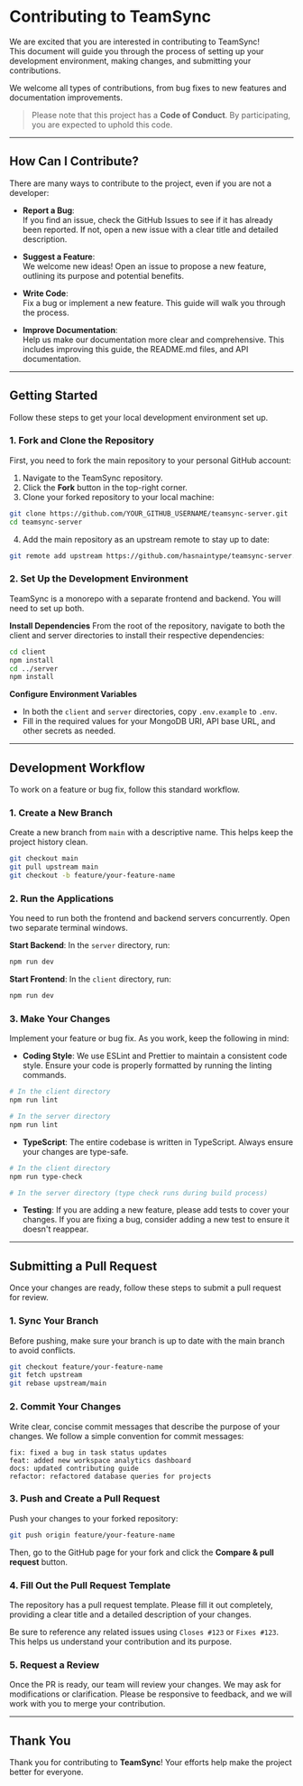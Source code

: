 # Contributing to TeamSync

We are excited that you are interested in contributing to TeamSync!  
This document will guide you through the process of setting up your development environment, making changes, and submitting your contributions.  

We welcome all types of contributions, from bug fixes to new features and documentation improvements.  

> Please note that this project has a **Code of Conduct**. By participating, you are expected to uphold this code.

---

## How Can I Contribute?

There are many ways to contribute to the project, even if you are not a developer:

- **Report a Bug**:  
  If you find an issue, check the GitHub Issues to see if it has already been reported. If not, open a new issue with a clear title and detailed description.

- **Suggest a Feature**:  
  We welcome new ideas! Open an issue to propose a new feature, outlining its purpose and potential benefits.

- **Write Code**:  
  Fix a bug or implement a new feature. This guide will walk you through the process.

- **Improve Documentation**:  
  Help us make our documentation more clear and comprehensive. This includes improving this guide, the README.md files, and API documentation.

---

## Getting Started

Follow these steps to get your local development environment set up.

### 1. Fork and Clone the Repository

First, you need to fork the main repository to your personal GitHub account:

1. Navigate to the TeamSync repository.  
2. Click the **Fork** button in the top-right corner.  
3. Clone your forked repository to your local machine:

```sh
git clone https://github.com/YOUR_GITHUB_USERNAME/teamsync-server.git
cd teamsync-server
````

4. Add the main repository as an upstream remote to stay up to date:

```sh
git remote add upstream https://github.com/hasnaintype/teamsync-server.git
```

### 2. Set Up the Development Environment

TeamSync is a monorepo with a separate frontend and backend. You will need to set up both.

**Install Dependencies**
From the root of the repository, navigate to both the client and server directories to install their respective dependencies:

```sh
cd client
npm install
cd ../server
npm install
```

**Configure Environment Variables**

* In both the `client` and `server` directories, copy `.env.example` to `.env`.
* Fill in the required values for your MongoDB URI, API base URL, and other secrets as needed.

---

## Development Workflow

To work on a feature or bug fix, follow this standard workflow.

### 1. Create a New Branch

Create a new branch from `main` with a descriptive name. This helps keep the project history clean.

```sh
git checkout main
git pull upstream main
git checkout -b feature/your-feature-name
```

### 2. Run the Applications

You need to run both the frontend and backend servers concurrently. Open two separate terminal windows.

**Start Backend**:
In the `server` directory, run:

```sh
npm run dev
```

**Start Frontend**:
In the `client` directory, run:

```sh
npm run dev
```

### 3. Make Your Changes

Implement your feature or bug fix. As you work, keep the following in mind:

* **Coding Style**:
  We use ESLint and Prettier to maintain a consistent code style. Ensure your code is properly formatted by running the linting commands.

```sh
# In the client directory
npm run lint

# In the server directory
npm run lint
```

* **TypeScript**:
  The entire codebase is written in TypeScript. Always ensure your changes are type-safe.

```sh
# In the client directory
npm run type-check

# In the server directory (type check runs during build process)
```

* **Testing**:
  If you are adding a new feature, please add tests to cover your changes.
  If you are fixing a bug, consider adding a new test to ensure it doesn't reappear.

---

## Submitting a Pull Request

Once your changes are ready, follow these steps to submit a pull request for review.

### 1. Sync Your Branch

Before pushing, make sure your branch is up to date with the main branch to avoid conflicts.

```sh
git checkout feature/your-feature-name
git fetch upstream
git rebase upstream/main
```

### 2. Commit Your Changes

Write clear, concise commit messages that describe the purpose of your changes.
We follow a simple convention for commit messages:

```
fix: fixed a bug in task status updates
feat: added new workspace analytics dashboard
docs: updated contributing guide
refactor: refactored database queries for projects
```

### 3. Push and Create a Pull Request

Push your changes to your forked repository:

```sh
git push origin feature/your-feature-name
```

Then, go to the GitHub page for your fork and click the **Compare & pull request** button.

### 4. Fill Out the Pull Request Template

The repository has a pull request template. Please fill it out completely, providing a clear title and a detailed description of your changes.

Be sure to reference any related issues using `Closes #123` or `Fixes #123`.
This helps us understand your contribution and its purpose.

### 5. Request a Review

Once the PR is ready, our team will review your changes.
We may ask for modifications or clarification. Please be responsive to feedback, and we will work with you to merge your contribution.

---

## Thank You

Thank you for contributing to **TeamSync**! Your efforts help make the project better for everyone.
